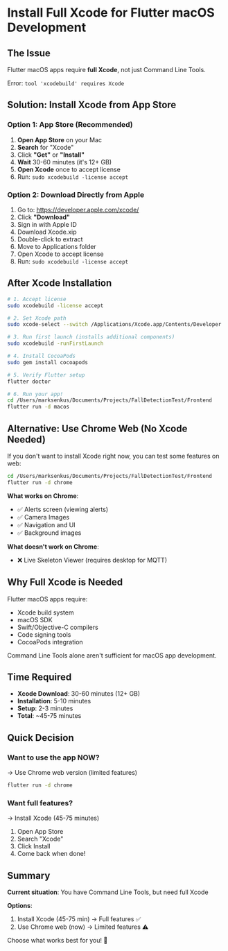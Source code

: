 # Install Full Xcode for Flutter macOS Development

## The Issue

Flutter macOS apps require **full Xcode**, not just Command Line Tools.

Error: `tool 'xcodebuild' requires Xcode`

## Solution: Install Xcode from App Store

### Option 1: App Store (Recommended)

1. **Open App Store** on your Mac
2. **Search** for "Xcode"
3. Click **"Get"** or **"Install"**
4. **Wait** 30-60 minutes (it's 12+ GB)
5. **Open Xcode** once to accept license
6. Run: `sudo xcodebuild -license accept`

### Option 2: Download Directly from Apple

1. Go to: https://developer.apple.com/xcode/
2. Click **"Download"**
3. Sign in with Apple ID
4. Download Xcode.xip
5. Double-click to extract
6. Move to Applications folder
7. Open Xcode to accept license
8. Run: `sudo xcodebuild -license accept`

## After Xcode Installation

```bash
# 1. Accept license
sudo xcodebuild -license accept

# 2. Set Xcode path
sudo xcode-select --switch /Applications/Xcode.app/Contents/Developer

# 3. Run first launch (installs additional components)
sudo xcodebuild -runFirstLaunch

# 4. Install CocoaPods
sudo gem install cocoapods

# 5. Verify Flutter setup
flutter doctor

# 6. Run your app!
cd /Users/marksenkus/Documents/Projects/FallDetectionTest/Frontend
flutter run -d macos
```

## Alternative: Use Chrome Web (No Xcode Needed)

If you don't want to install Xcode right now, you can test some features on web:

```bash
cd /Users/marksenkus/Documents/Projects/FallDetectionTest/Frontend
flutter run -d chrome
```

**What works on Chrome**:
- ✅ Alerts screen (viewing alerts)
- ✅ Camera Images
- ✅ Navigation and UI
- ✅ Background images

**What doesn't work on Chrome**:
- ❌ Live Skeleton Viewer (requires desktop for MQTT)

## Why Full Xcode is Needed

Flutter macOS apps require:
- Xcode build system
- macOS SDK
- Swift/Objective-C compilers
- Code signing tools
- CocoaPods integration

Command Line Tools alone aren't sufficient for macOS app development.

## Time Required

- **Xcode Download**: 30-60 minutes (12+ GB)
- **Installation**: 5-10 minutes
- **Setup**: 2-3 minutes
- **Total**: ~45-75 minutes

## Quick Decision

### Want to use the app NOW?
→ Use Chrome web version (limited features)
```bash
flutter run -d chrome
```

### Want full features?
→ Install Xcode (45-75 minutes)
1. Open App Store
2. Search "Xcode"
3. Click Install
4. Come back when done!

## Summary

**Current situation**: You have Command Line Tools, but need full Xcode

**Options**:
1. Install Xcode (45-75 min) → Full features ✅
2. Use Chrome web (now) → Limited features ⚠️

Choose what works best for you! 🚀
